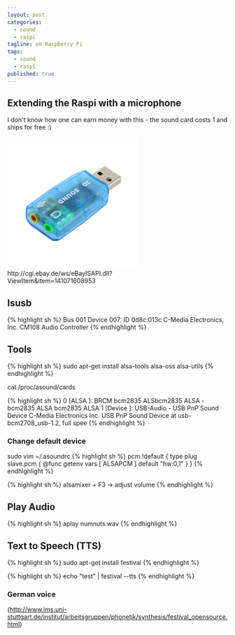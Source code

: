 ```yaml
---
layout: post
categories: 
  - sound
  - raspi
tagline: on Raspberry Pi
tags: 
  - sound
  - raspi
published: true
---
```


## Extending the Raspi with a microphone
I don't know how one can earn money with this - the sound card costs 1 and ships for free :)

<div style="width:300px" markdown="1">
<img src="/assets/images/cheapSoundcard.jpg" />
http://cgi.ebay.de/ws/eBayISAPI.dll?ViewItem&item=141071608953
</div>

## lsusb
{% highlight sh %}
Bus 001 Device 007: ID 0d8c:013c C-Media Electronics, Inc. CM108 Audio Controller
{% endhighlight %}

## Tools
{% highlight sh %}
sudo apt-get install alsa-tools alsa-oss alsa-utils
{% endhighlight %}

cat /proc/asound/cards

{% highlight sh %}
 0 [ALSA           ]: BRCM bcm2835 ALSbcm2835 ALSA - bcm2835 ALSA
                      bcm2835 ALSA
 1 [Device         ]: USB-Audio - USB PnP Sound Device
                      C-Media Electronics Inc. USB PnP Sound Device at usb-bcm2708_usb-1.2, full spee
{% endhighlight %}

### Change default device
sudo vim ~/.asoundrc
{% highlight sh %}
 pcm.!default {
   type plug
   slave.pcm {
     @func getenv
     vars [ ALSAPCM ]
     default "hw:0,1"
   }
 }
{% endhighlight %}

{% highlight sh %}
alsamixer + F3 -> adjust volume
{% endhighlight %}

## Play Audio
{% highlight sh %}
aplay numnuts.wav
{% endhighlight %}

## Text to Speech (TTS)
{% highlight sh %}
sudo apt-get install festival
{% endhighlight %}

{% highlight sh %}
echo "test" | festival --tts
{% endhighlight %}

### German voice
(http://www.ims.uni-stuttgart.de/institut/arbeitsgruppen/phonetik/synthesis/festival_opensource.html)